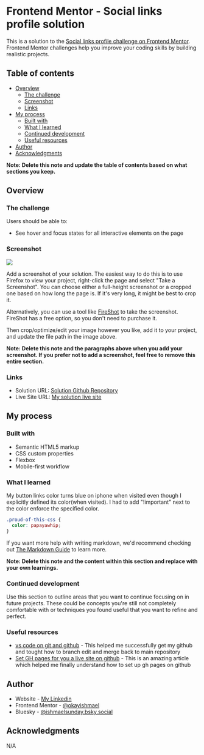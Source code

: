 # Frontend Mentor - Social links profile solution

This is a solution to the [Social links profile challenge on Frontend Mentor](https://www.frontendmentor.io/challenges/social-links-profile-UG32l9m6dQ). Frontend Mentor challenges help you improve your coding skills by building realistic projects. 

## Table of contents

- [Overview](#overview)
  - [The challenge](#the-challenge)
  - [Screenshot](#screenshot)
  - [Links](#links)
- [My process](#my-process)
  - [Built with](#built-with)
  - [What I learned](#what-i-learned)
  - [Continued development](#continued-development)
  - [Useful resources](#useful-resources)
- [Author](#author)
- [Acknowledgments](#acknowledgments)

**Note: Delete this note and update the table of contents based on what sections you keep.**

## Overview

### The challenge

Users should be able to:

- See hover and focus states for all interactive elements on the page

### Screenshot

![](./screenshot.jpg)

Add a screenshot of your solution. The easiest way to do this is to use Firefox to view your project, right-click the page and select "Take a Screenshot". You can choose either a full-height screenshot or a cropped one based on how long the page is. If it's very long, it might be best to crop it.

Alternatively, you can use a tool like [FireShot](https://getfireshot.com/) to take the screenshot. FireShot has a free option, so you don't need to purchase it. 

Then crop/optimize/edit your image however you like, add it to your project, and update the file path in the image above.

**Note: Delete this note and the paragraphs above when you add your screenshot. If you prefer not to add a screenshot, feel free to remove this entire section.**

### Links

- Solution URL: [Solution Github Repository](https://your-solution-url.com)
- Live Site URL: [My solution live site](https://your-live-site-url.com)

## My process

### Built with

- Semantic HTML5 markup
- CSS custom properties
- Flexbox
- Mobile-first workflow


### What I learned

My button links color turns blue on iphone when visited even though I explicitly defined its color(when visited). I had to add "!important" next to the color enforce the specified color.


```css
.proud-of-this-css {
  color: papayawhip;
}
```


If you want more help with writing markdown, we'd recommend checking out [The Markdown Guide](https://www.markdownguide.org/) to learn more.

**Note: Delete this note and the content within this section and replace with your own learnings.**

### Continued development

Use this section to outline areas that you want to continue focusing on in future projects. These could be concepts you're still not completely comfortable with or techniques you found useful that you want to refine and perfect.


### Useful resources

- [vs code on git  and github](https://youtu.be/i_23KUAEtUM) - This helped me successfully get my github and tought how to branch edit and merge back to main repository 
- [Set GH pages for you a live site on github](https://docs.github.com/en/pages/getting-started-with-github-pages/configuring-a-publishing-source-for-your-github-pages-site) - This is an amazing article which helped me finally understand how to set up gh pages on github


## Author

- Website - [My Linkedin](https://www.linkedin.com/in/ishmael-sunday)
- Frontend Mentor - [@okayishmael](https://www.frontendmentor.io/profile/okayishmael)
- Bluesky - [@ishmaelsunday.bsky.social](https://bsky.app/profile/ishmaelsunday.bsky.social)



## Acknowledgments

N/A 


